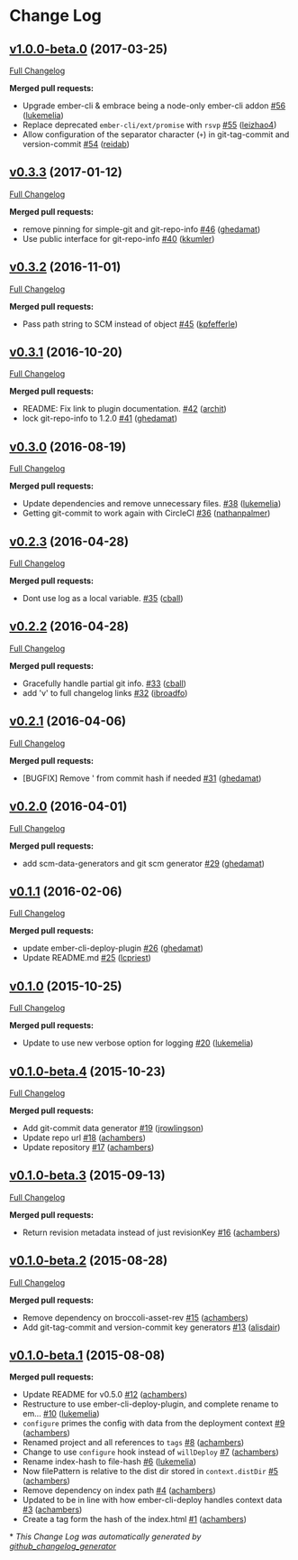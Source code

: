 # Change Log

## [v1.0.0-beta.0](https://github.com/ember-cli-deploy/ember-cli-deploy-revision-data/tree/v1.0.0-beta.0) (2017-03-25)
[Full Changelog](https://github.com/ember-cli-deploy/ember-cli-deploy-revision-data/compare/v0.3.3...v1.0.0-beta.0)

**Merged pull requests:**

- Upgrade ember-cli & embrace being a node-only ember-cli addon [\#56](https://github.com/ember-cli-deploy/ember-cli-deploy-revision-data/pull/56) ([lukemelia](https://github.com/lukemelia))
- Replace deprecated `ember-cli/ext/promise` with `rsvp` [\#55](https://github.com/ember-cli-deploy/ember-cli-deploy-revision-data/pull/55) ([leizhao4](https://github.com/leizhao4))
- Allow configuration of the separator character \(`+`\) in git-tag-commit and version-commit [\#54](https://github.com/ember-cli-deploy/ember-cli-deploy-revision-data/pull/54) ([reidab](https://github.com/reidab))

## [v0.3.3](https://github.com/ember-cli-deploy/ember-cli-deploy-revision-data/tree/v0.3.3) (2017-01-12)
[Full Changelog](https://github.com/ember-cli-deploy/ember-cli-deploy-revision-data/compare/v0.3.2...v0.3.3)

**Merged pull requests:**

- remove pinning for simple-git and git-repo-info [\#46](https://github.com/ember-cli-deploy/ember-cli-deploy-revision-data/pull/46) ([ghedamat](https://github.com/ghedamat))
- Use public interface for git-repo-info [\#40](https://github.com/ember-cli-deploy/ember-cli-deploy-revision-data/pull/40) ([kkumler](https://github.com/kkumler))

## [v0.3.2](https://github.com/ember-cli-deploy/ember-cli-deploy-revision-data/tree/v0.3.2) (2016-11-01)
[Full Changelog](https://github.com/ember-cli-deploy/ember-cli-deploy-revision-data/compare/v0.3.1...v0.3.2)

**Merged pull requests:**

- Pass path string to SCM instead of object [\#45](https://github.com/ember-cli-deploy/ember-cli-deploy-revision-data/pull/45) ([kpfefferle](https://github.com/kpfefferle))

## [v0.3.1](https://github.com/ember-cli-deploy/ember-cli-deploy-revision-data/tree/v0.3.1) (2016-10-20)
[Full Changelog](https://github.com/ember-cli-deploy/ember-cli-deploy-revision-data/compare/v0.3.0...v0.3.1)

**Merged pull requests:**

- README: Fix link to plugin documentation. [\#42](https://github.com/ember-cli-deploy/ember-cli-deploy-revision-data/pull/42) ([archit](https://github.com/archit))
- lock git-repo-info to 1.2.0 [\#41](https://github.com/ember-cli-deploy/ember-cli-deploy-revision-data/pull/41) ([ghedamat](https://github.com/ghedamat))

## [v0.3.0](https://github.com/ember-cli-deploy/ember-cli-deploy-revision-data/tree/v0.3.0) (2016-08-19)
[Full Changelog](https://github.com/ember-cli-deploy/ember-cli-deploy-revision-data/compare/v0.2.3...v0.3.0)

**Merged pull requests:**

- Update dependencies and remove unnecessary files. [\#38](https://github.com/ember-cli-deploy/ember-cli-deploy-revision-data/pull/38) ([lukemelia](https://github.com/lukemelia))
- Getting git-commit to work again with CircleCI [\#36](https://github.com/ember-cli-deploy/ember-cli-deploy-revision-data/pull/36) ([nathanpalmer](https://github.com/nathanpalmer))

## [v0.2.3](https://github.com/ember-cli-deploy/ember-cli-deploy-revision-data/tree/v0.2.3) (2016-04-28)
[Full Changelog](https://github.com/ember-cli-deploy/ember-cli-deploy-revision-data/compare/v0.2.2...v0.2.3)

**Merged pull requests:**

- Dont use log as a local variable. [\#35](https://github.com/ember-cli-deploy/ember-cli-deploy-revision-data/pull/35) ([cball](https://github.com/cball))

## [v0.2.2](https://github.com/ember-cli-deploy/ember-cli-deploy-revision-data/tree/v0.2.2) (2016-04-28)
[Full Changelog](https://github.com/ember-cli-deploy/ember-cli-deploy-revision-data/compare/v0.2.1...v0.2.2)

**Merged pull requests:**

- Gracefully handle partial git info. [\#33](https://github.com/ember-cli-deploy/ember-cli-deploy-revision-data/pull/33) ([cball](https://github.com/cball))
- add 'v' to full changelog links [\#32](https://github.com/ember-cli-deploy/ember-cli-deploy-revision-data/pull/32) ([ibroadfo](https://github.com/ibroadfo))

## [v0.2.1](https://github.com/ember-cli-deploy/ember-cli-deploy-revision-data/tree/v0.2.1) (2016-04-06)
[Full Changelog](https://github.com/ember-cli-deploy/ember-cli-deploy-revision-data/compare/v0.2.0...v0.2.1)

**Merged pull requests:**

- \[BUGFIX\] Remove ' from commit hash if needed [\#31](https://github.com/ember-cli-deploy/ember-cli-deploy-revision-data/pull/31) ([ghedamat](https://github.com/ghedamat))

## [v0.2.0](https://github.com/ember-cli-deploy/ember-cli-deploy-revision-data/tree/v0.2.0) (2016-04-01)
[Full Changelog](https://github.com/ember-cli-deploy/ember-cli-deploy-revision-data/compare/v0.1.1...v0.2.0)

**Merged pull requests:**

- add scm-data-generators and git scm generator [\#29](https://github.com/ember-cli-deploy/ember-cli-deploy-revision-data/pull/29) ([ghedamat](https://github.com/ghedamat))

## [v0.1.1](https://github.com/ember-cli-deploy/ember-cli-deploy-revision-data/tree/v0.1.1) (2016-02-06)
[Full Changelog](https://github.com/ember-cli-deploy/ember-cli-deploy-revision-data/compare/v0.1.0...v0.1.1)

**Merged pull requests:**

- update ember-cli-deploy-plugin [\#26](https://github.com/ember-cli-deploy/ember-cli-deploy-revision-data/pull/26) ([ghedamat](https://github.com/ghedamat))
- Update README.md [\#25](https://github.com/ember-cli-deploy/ember-cli-deploy-revision-data/pull/25) ([lcpriest](https://github.com/lcpriest))

## [v0.1.0](https://github.com/ember-cli-deploy/ember-cli-deploy-revision-data/tree/v0.1.0) (2015-10-25)
[Full Changelog](https://github.com/ember-cli-deploy/ember-cli-deploy-revision-data/compare/v0.1.0-beta.4...v0.1.0)

**Merged pull requests:**

- Update to use new verbose option for logging [\#20](https://github.com/ember-cli-deploy/ember-cli-deploy-revision-data/pull/20) ([lukemelia](https://github.com/lukemelia))

## [v0.1.0-beta.4](https://github.com/ember-cli-deploy/ember-cli-deploy-revision-data/tree/v0.1.0-beta.4) (2015-10-23)
[Full Changelog](https://github.com/ember-cli-deploy/ember-cli-deploy-revision-data/compare/v0.1.0-beta.3...v0.1.0-beta.4)

**Merged pull requests:**

- Add git-commit data generator [\#19](https://github.com/ember-cli-deploy/ember-cli-deploy-revision-data/pull/19) ([jrowlingson](https://github.com/jrowlingson))
- Update repo url [\#18](https://github.com/ember-cli-deploy/ember-cli-deploy-revision-data/pull/18) ([achambers](https://github.com/achambers))
- Update repository [\#17](https://github.com/ember-cli-deploy/ember-cli-deploy-revision-data/pull/17) ([achambers](https://github.com/achambers))

## [v0.1.0-beta.3](https://github.com/ember-cli-deploy/ember-cli-deploy-revision-data/tree/v0.1.0-beta.3) (2015-09-13)
[Full Changelog](https://github.com/ember-cli-deploy/ember-cli-deploy-revision-data/compare/v0.1.0-beta.2...v0.1.0-beta.3)

**Merged pull requests:**

- Return revision metadata instead of just revisionKey [\#16](https://github.com/ember-cli-deploy/ember-cli-deploy-revision-data/pull/16) ([achambers](https://github.com/achambers))

## [v0.1.0-beta.2](https://github.com/ember-cli-deploy/ember-cli-deploy-revision-data/tree/v0.1.0-beta.2) (2015-08-28)
[Full Changelog](https://github.com/ember-cli-deploy/ember-cli-deploy-revision-data/compare/v0.1.0-beta.1...v0.1.0-beta.2)

**Merged pull requests:**

- Remove dependency on broccoli-asset-rev [\#15](https://github.com/ember-cli-deploy/ember-cli-deploy-revision-data/pull/15) ([achambers](https://github.com/achambers))
- Add git-tag-commit and version-commit key generators [\#13](https://github.com/ember-cli-deploy/ember-cli-deploy-revision-data/pull/13) ([alisdair](https://github.com/alisdair))

## [v0.1.0-beta.1](https://github.com/ember-cli-deploy/ember-cli-deploy-revision-data/tree/v0.1.0-beta.1) (2015-08-08)
**Merged pull requests:**

- Update README for v0.5.0 [\#12](https://github.com/ember-cli-deploy/ember-cli-deploy-revision-data/pull/12) ([achambers](https://github.com/achambers))
- Restructure to use ember-cli-deploy-plugin, and complete rename to em… [\#10](https://github.com/ember-cli-deploy/ember-cli-deploy-revision-data/pull/10) ([lukemelia](https://github.com/lukemelia))
- `configure` primes the config with data from the deployment context [\#9](https://github.com/ember-cli-deploy/ember-cli-deploy-revision-data/pull/9) ([achambers](https://github.com/achambers))
- Renamed project and all references to `tags` [\#8](https://github.com/ember-cli-deploy/ember-cli-deploy-revision-data/pull/8) ([achambers](https://github.com/achambers))
- Change to use `configure` hook instead of `willDeploy` [\#7](https://github.com/ember-cli-deploy/ember-cli-deploy-revision-data/pull/7) ([achambers](https://github.com/achambers))
- Rename index-hash to file-hash [\#6](https://github.com/ember-cli-deploy/ember-cli-deploy-revision-data/pull/6) ([lukemelia](https://github.com/lukemelia))
- Now filePattern is relative to the dist dir stored in `context.distDir` [\#5](https://github.com/ember-cli-deploy/ember-cli-deploy-revision-data/pull/5) ([achambers](https://github.com/achambers))
- Remove dependency on index path [\#4](https://github.com/ember-cli-deploy/ember-cli-deploy-revision-data/pull/4) ([achambers](https://github.com/achambers))
- Updated to be in line with how ember-cli-deploy handles context data [\#3](https://github.com/ember-cli-deploy/ember-cli-deploy-revision-data/pull/3) ([achambers](https://github.com/achambers))
- Create a tag form the hash of the index.html [\#1](https://github.com/ember-cli-deploy/ember-cli-deploy-revision-data/pull/1) ([achambers](https://github.com/achambers))



\* *This Change Log was automatically generated by [github_changelog_generator](https://github.com/skywinder/Github-Changelog-Generator)*